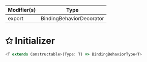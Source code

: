 | Modifier(s)                            | Type                     |
|----------------------------------------|--------------------------|
| export | BindingBehaviorDecorator |

# &#10025; Initializer

```ts
<T extends Constructable>(Type: T) => BindingBehaviorType<T>
```
